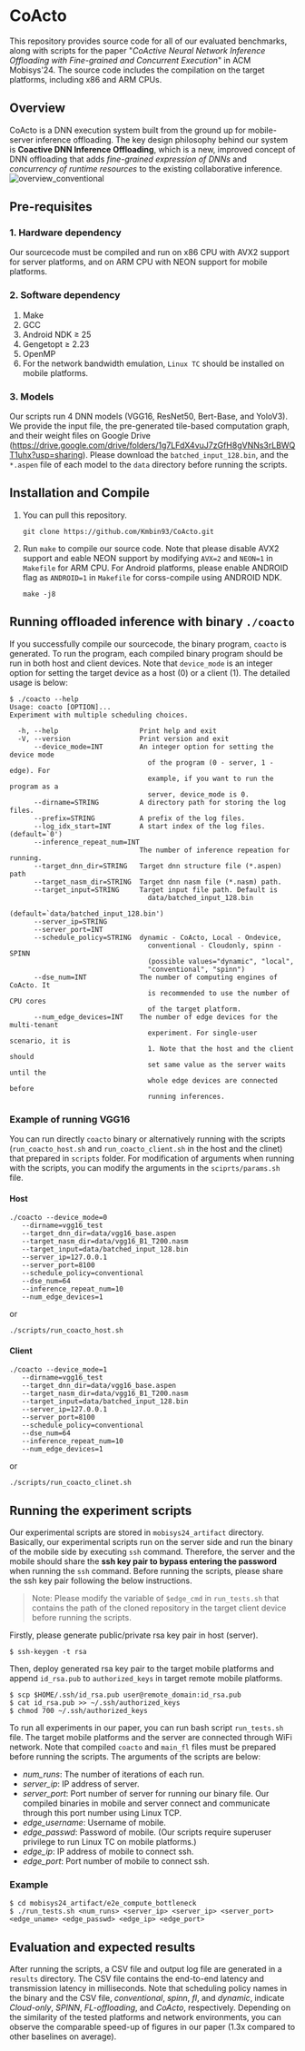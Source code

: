 # CoActo

This repository provides source code for all of our evaluated benchmarks, along with scripts for the paper "*CoActive Neural Network Inference Offloading with Fine-grained and Concurrent Execution*" in ACM Mobisys'24. The source code includes the compilation on the target platforms, including x86 and ARM CPUs. 

## Overview
CoActo is a DNN execution system built from the ground up for mobile-server inference offloading. The key design philosophy behind our system is **Coactive DNN Inference Offloading**, which is a new, improved concept of DNN offloading that adds *fine-grained expression of DNNs* and *concurrency of runtime resources* to the existing collaborative inference.
![overview_conventional](./figs/overview.png)

## Pre-requisites
### 1. Hardware dependency
Our sourcecode must be compiled and run on x86 CPU with AVX2 support for server platforms, and on ARM CPU with NEON support for mobile platforms.
### 2. Software dependency
1. Make
2. GCC
3. Android NDK $\geq$ 25
4. Gengetopt $\geq$ 2.23
5. OpenMP
6. For the network bandwidth emulation, `Linux TC` should be installed on mobile platforms.

### 3. Models
Our scripts run 4 DNN models (VGG16, ResNet50, Bert-Base, and YoloV3). We provide the input file, the pre-generated tile-based computation graph, and their weight files on Google Drive (https://drive.google.com/drive/folders/1g7LFdX4vuJ7zGfH8gVNNs3rLBWQT1uhx?usp=sharing). Please download the `batched_input_128.bin`, and the `*.aspen` file of each model to the `data` directory before running the scripts.

## Installation and Compile
1. You can pull this repository.
   ```
   git clone https://github.com/Kmbin93/CoActo.git
   ```
2. Run `make` to compile our source code. Note that please disable AVX2 support and eable NEON support by modifying `AVX=2` and `NEON=1` in `Makefile` for ARM CPU. For Android platforms, please enable ANDROID flag as `ANDROID=1` in `Makefile` for corss-compile using ANDROID NDK.
   ```
   make -j8
   ```

## Running offloaded inference with binary `./coacto`
If you successfully compile our sourcecode, the binary program, `coacto` is generated. To run the program, each compiled binary program should be run in both host and client devices. Note that `device_mode` is an integer option for setting the target device as a host (0) or a client (1). The detailed usage is below:

```
$ ./coacto --help
Usage: coacto [OPTION]...
Experiment with multiple scheduling choices.

  -h, --help                    Print help and exit
  -V, --version                 Print version and exit
      --device_mode=INT         An integer option for setting the device mode
                                  of the program (0 - server, 1 - edge). For
                                  example, if you want to run the program as a
                                  server, device_mode is 0.
      --dirname=STRING          A directory path for storing the log files.
      --prefix=STRING           A prefix of the log files.
      --log_idx_start=INT       A start index of the log files.  (default=`0')
      --inference_repeat_num=INT
                                The number of inference repeation for running.
      --target_dnn_dir=STRING   Target dnn structure file (*.aspen) path
      --target_nasm_dir=STRING  Target dnn nasm file (*.nasm) path.
      --target_input=STRING     Target input file path. Default is
                                  data/batched_input_128.bin
                                  (default=`data/batched_input_128.bin')
      --server_ip=STRING        
      --server_port=INT         
      --schedule_policy=STRING  dynamic - CoActo, Local - Ondevice,
                                  conventional - Cloudonly, spinn - SPINN
                                  (possible values="dynamic", "local",
                                  "conventional", "spinn")
      --dse_num=INT             The number of computing engines of CoActo. It
                                  is recommended to use the number of CPU cores
                                  of the target platform.
      --num_edge_devices=INT    The number of edge devices for the multi-tenant
                                  experiment. For single-user scenario, it is
                                  1. Note that the host and the client should
                                  set same value as the server waits until the
                                  whole edge devices are connected before
                                  running inferences.
```

### Example of running VGG16

You can run directly `coacto` binary or alternatively running with the scripts (`run_coacto_host.sh` and `run_coacto_client.sh` in the host and the clinet) that prepared in `scripts` folder. For modification of arguments when running with the scripts, you can modify the arguments in the `sciprts/params.sh` file.

#### Host
```
./coacto --device_mode=0  
   --dirname=vgg16_test  
   --target_dnn_dir=data/vgg16_base.aspen 
   --target_nasm_dir=data/vgg16_B1_T200.nasm 
   --target_input=data/batched_input_128.bin 
   --server_ip=127.0.0.1 
   --server_port=8100 
   --schedule_policy=conventional 
   --dse_num=64 
   --inference_repeat_num=10 
   --num_edge_devices=1
```

or

``` 
./scripts/run_coacto_host.sh
```

#### Client
```
./coacto --device_mode=1
   --dirname=vgg16_test  
   --target_dnn_dir=data/vgg16_base.aspen 
   --target_nasm_dir=data/vgg16_B1_T200.nasm 
   --target_input=data/batched_input_128.bin 
   --server_ip=127.0.0.1 
   --server_port=8100 
   --schedule_policy=conventional 
   --dse_num=64 
   --inference_repeat_num=10 
   --num_edge_devices=1
```
or

```
./scripts/run_coacto_clinet.sh
```

## Running the experiment scripts
Our experimental scripts are stored in `mobisys24_artifact` directory. Basically, our experimental scripts run on the server side and run the binary of the mobile side by executing `ssh` command. Therefore, the server and the mobile should share the **ssh key pair to bypass entering the password** when running the `ssh` command.
Before running the scripts, please share the ssh key pair following the below instructions. 

> Note: Please modify the variable of `$edge_cmd` in `run_tests.sh` that contains the path of the cloned repository in the target client device before running the scripts.

Firstly, please generate public/private rsa key pair in host (server).

```
$ ssh-keygen -t rsa 
```

Then, deploy generated rsa key pair to the target mobile platforms and append `id_rsa.pub` to `authorized_keys` in target remote mobile platforms.

```
$ scp $HOME/.ssh/id_rsa.pub user@remote_domain:id_rsa.pub
$ cat id_rsa.pub >> ~/.ssh/authorized_keys
$ chmod 700 ~/.ssh/authorized_keys
```

To run all experiments in our paper, you can run bash script `run_tests.sh` file. The target mobile platforms and the server are connected through WiFi network. Note that compiled `coacto` and `main_fl` files must be prepared before running the scripts. The arguments of the scripts are below:

   * *num_runs*: The number of iterations of each run.
   * *server_ip*: IP address of server.
   * *server_port*: Port number of server for running our binary file. Our compiled binaries in mobile and server connect and communicate through this port number using Linux TCP.
   * *edge_username*: Username of mobile.
   * *edge_passwd*: Password of mobile. (Our scripts require superuser privilege to run Linux TC on mobile platforms.)
   * *edge_ip*: IP address of mobile to connect ssh.
   * *edge_port*: Port number of mobile to connect ssh.

### Example
```
$ cd mobisys24_artifact/e2e_compute_bottleneck
$ ./run_tests.sh <num_runs> <server_ip> <server_ip> <server_port> <edge_uname> <edge_passwd> <edge_ip> <edge_port>
```

## Evaluation and expected results
After running the scripts, a CSV file and output log file are generated in a `results` directory. The CSV file contains the end-to-end latency and transmission latency in milliseconds. Note that scheduling policy names in the binary and the CSV file, *conventional*, *spinn*, *fl*, and *dynamic*, indicate *Cloud-only*, *SPINN*, *FL-offloading*, and *CoActo*, respectively. Depending on the similarity of the tested platforms and network environments, you can observe the comparable speed-up of figures in our paper (1.3x compared to other baselines on average).